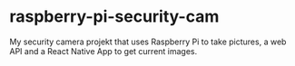 # raspberry-pi-security-cam
My security camera projekt that uses Raspberry Pi to take pictures, a web API and a React Native App to get current images.
